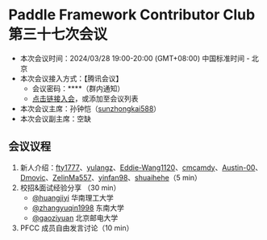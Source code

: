 # Paddle Framework Contributor Club 第三十七次会议

- 本次会议时间：2024/03/28 19:00-20:00 (GMT+08:00) 中国标准时间 - 北京
- 本次会议接入方式：【腾讯会议】
  - 会议密码：\*\*\*\*（群内通知）
  - [点击链接入会](https://meeting.tencent.com/dm/lumrQ5hC3hsX)，或添加至会议列表
- 本次会议主席：孙钟恺（[sunzhongkai588](https://github.com/sunzhongkai588)）
- 本次会议副主席：空缺

## 会议议程

1. 新人介绍：[fty1777](https://github.com/fty1777)、[yulangz](https://github.com/yulangz)、[Eddie-Wang1120](https://github.com/Eddie-Wang1120)、[cmcamdy](https://github.com/cmcamdy)、[Austin-00](https://github.com/Austin-00)、[Dmovic](https://github.com/Dmovic)、[ZelinMa557](https://github.com/ZelinMa557)、[yinfan98](https://github.com/yinfan98)、[shuaihehe](https://github.com/shuaihehe)（5 min）
2. 校招&面试经验分享 （30 min）
   - [@huangjiyi](https://github.com/huangjiyi) 华南理工大学
   - [@zhangyuqin1998](https://github.com/zhangyuqin1998) 东南大学
   - [@gaoziyuan](https://github.com/gaoziyuan) 北京邮电大学
3. PFCC 成员自由发言讨论（10 min）
